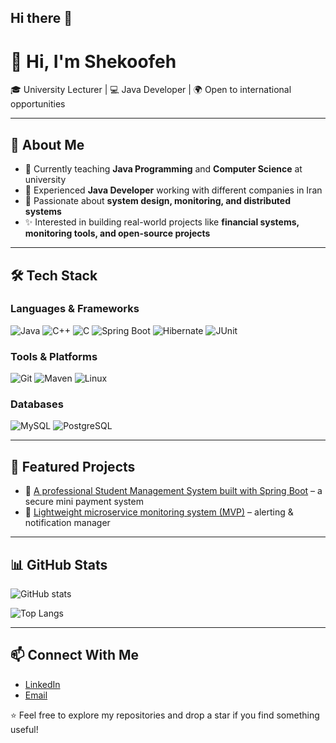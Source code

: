 ## Hi there 👋

# 👋 Hi, I'm Shekoofeh  

🎓 University Lecturer | 💻 Java Developer | 🌍 Open to international opportunities  

---

## 🚀 About Me
- 🔭 Currently teaching **Java Programming** and **Computer Science** at university  
- 💼 Experienced **Java Developer** working with different companies in Iran  
- 🌱 Passionate about **system design, monitoring, and distributed systems**  
- ✨ Interested in building real-world projects like **financial systems, monitoring tools, and open-source projects**  

---

## 🛠️ Tech Stack

### Languages & Frameworks
![Java](https://img.shields.io/badge/Java-ED8B00?style=for-the-badge&logo=openjdk&logoColor=white)
![C++](https://img.shields.io/badge/C++-00599C?style=for-the-badge&logo=c%2b%2b&logoColor=white)
![C](https://img.shields.io/badge/C-A8B9CC?style=for-the-badge&logo=c&logoColor=white)
![Spring Boot](https://img.shields.io/badge/SpringBoot-6DB33F?style=for-the-badge&logo=springboot&logoColor=white)
![Hibernate](https://img.shields.io/badge/Hibernate-59666C?style=for-the-badge&logo=hibernate&logoColor=white)
![JUnit](https://img.shields.io/badge/JUnit-25A162?style=for-the-badge&logo=junit5&logoColor=white)

### Tools & Platforms
![Git](https://img.shields.io/badge/Git-F05032?style=for-the-badge&logo=git&logoColor=white)
![Maven](https://img.shields.io/badge/Maven-C71A36?style=for-the-badge&logo=apachemaven&logoColor=white)
![Linux](https://img.shields.io/badge/Linux-FCC624?style=for-the-badge&logo=linux&logoColor=black)

### Databases
![MySQL](https://img.shields.io/badge/MySQL-4479A1?style=for-the-badge&logo=mysql&logoColor=white)
![PostgreSQL](https://img.shields.io/badge/PostgreSQL-336791?style=for-the-badge&logo=postgresql&logoColor=white)

---

## 📂 Featured Projects
- 🔹 [A professional Student Management System built with Spring Boot](https://github.com/shkBostan/student-management) – a secure mini payment system  
- 🔹 [Lightweight microservice monitoring system (MVP)](https://github.com/shkBostan/monitoring-service) – alerting & notification manager  

---

## 📊 GitHub Stats
![GitHub stats](https://github-readme-stats.vercel.app/api?username=shkBostan&show_icons=true&theme=radical)  

![Top Langs](https://github-readme-stats.vercel.app/api/top-langs/?username=shkBostan&layout=compact&theme=radical)  

---

## 📫 Connect With Me
- [LinkedIn](https://www.linkedin.com/in/shekoofe-bostan-9b214949/)  
- [Email](shekoofe.bostan@gmail.com)  

⭐️ Feel free to explore my repositories and drop a star if you find something useful!

